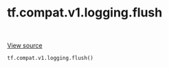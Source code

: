 <div itemscope itemtype="http://developers.google.com/ReferenceObject">
<meta itemprop="name" content="tf.compat.v1.logging.flush" />
<meta itemprop="path" content="Stable" />
</div>

# tf.compat.v1.logging.flush

<!-- Insert buttons -->

<table class="tfo-notebook-buttons tfo-api" align="left">
</table>

<a target="_blank" href="/code/stable/tensorflow/python/platform/tf_logging.py">View source</a>



<!-- Start diff -->


``` python
tf.compat.v1.logging.flush()
```



<!-- Placeholder for "Used in" -->
